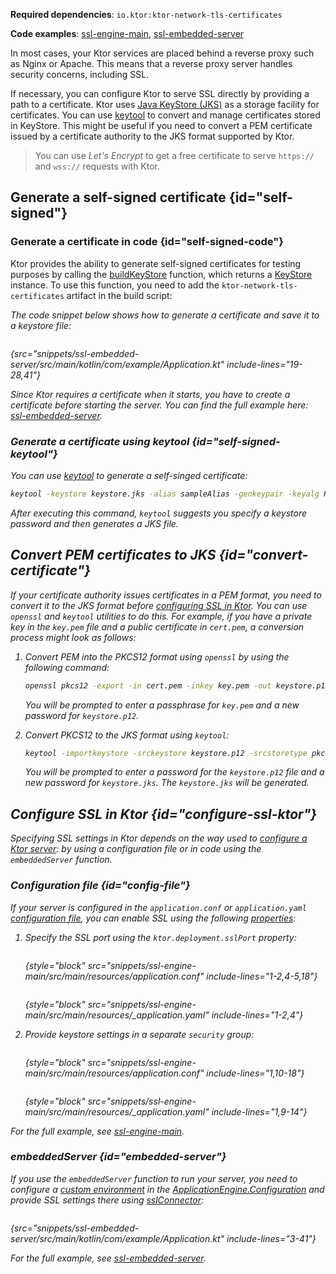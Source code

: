 [//]: # (title: SSL and certificates)

<show-structure for="chapter" depth="2"/>

<tldr>
<p>
<b>Required dependencies</b>: <code>io.ktor:ktor-network-tls-certificates</code>
</p>
<p>
<b>Code examples</b>: 
<a href="https://github.com/ktorio/ktor-documentation/tree/%ktor_version%/codeSnippets/snippets/ssl-engine-main">ssl-engine-main</a>, 
<a href="https://github.com/ktorio/ktor-documentation/tree/%ktor_version%/codeSnippets/snippets/ssl-embedded-server">ssl-embedded-server</a>
</p>
</tldr>

In most cases, your Ktor services are placed behind a reverse proxy such as Nginx or Apache.
This means that a reverse proxy server handles security concerns, including SSL.

If necessary, you can configure Ktor to serve SSL directly by providing a path to a certificate.
Ktor uses [Java KeyStore (JKS)](https://docs.oracle.com/javase/8/docs/api/java/security/KeyStore.html) as a storage
facility for certificates.
You can use [keytool](https://docs.oracle.com/javase/8/docs/technotes/tools/unix/keytool.html) to convert and manage
certificates stored in KeyStore.
This might be useful if you need to convert a PEM certificate issued by a certificate authority to the JKS format
supported by Ktor.

> You can use _Let's Encrypt_ to get a free certificate to serve `https://` and `wss://` requests with Ktor.

## Generate a self-signed certificate {id="self-signed"}

### Generate a certificate in code {id="self-signed-code"}

Ktor provides the ability to generate self-signed certificates for testing purposes by calling
the [buildKeyStore](https://api.ktor.io/ktor-network/ktor-network-tls/ktor-network-tls-certificates/io.ktor.network.tls.certificates/build-key-store.html)
function, which returns
a [KeyStore](https://docs.oracle.com/en/java/javase/17/docs/api/java.base/java/security/KeyStore.html) instance.
To use this function, you need to add the `ktor-network-tls-certificates` artifact in the build script:

<var name="artifact_name" value="ktor-network-tls-certificates"/>
<include from="lib.topic" element-id="add_ktor_artifact"/>

The code snippet below shows how to generate a certificate and save it to a keystore file:

```kotlin
```

{src="snippets/ssl-embedded-server/src/main/kotlin/com/example/Application.kt" include-lines="19-28,41"}

Since Ktor requires a certificate when it starts, you have to create a certificate before starting the server.
You can find the full example
here: [ssl-embedded-server](https://github.com/ktorio/ktor-documentation/tree/%ktor_version%/codeSnippets/snippets/ssl-embedded-server).

### Generate a certificate using keytool {id="self-signed-keytool"}

You can use [keytool](https://docs.oracle.com/javase/8/docs/technotes/tools/unix/keytool.html) to generate a self-singed
certificate:

```Bash
keytool -keystore keystore.jks -alias sampleAlias -genkeypair -keyalg RSA -keysize 4096 -validity 3 -dname 'CN=localhost, OU=ktor, O=ktor, L=Unspecified, ST=Unspecified, C=US'
```

After executing this command, `keytool` suggests you specify a keystore password and then generates a JKS file.

## Convert PEM certificates to JKS {id="convert-certificate"}

If your certificate authority issues certificates in a PEM format, you need to convert it to the JKS format
before [configuring SSL in Ktor](#configure-ssl-ktor).
You can use `openssl` and `keytool` utilities to do this.
For example, if you have a private key in the `key.pem` file and a public certificate in `cert.pem`, a conversion
process might look as follows:

1. Convert PEM into the PKCS12 format using `openssl` by using the following command:
   ```Bash
   openssl pkcs12 -export -in cert.pem -inkey key.pem -out keystore.p12 -name "sampleAlias"
   ```
   You will be prompted to enter a passphrase for `key.pem` and a new password for `keystore.p12`.

2. Convert PKCS12 to the JKS format using `keytool`:
   ```Bash
   keytool -importkeystore -srckeystore keystore.p12 -srcstoretype pkcs12 -destkeystore keystore.jks
   ```
   You will be prompted to enter a password for the `keystore.p12` file and a new password for `keystore.jks`.
   The `keystore.jks` will be generated.

## Configure SSL in Ktor {id="configure-ssl-ktor"}

Specifying SSL settings in Ktor depends on the way used to [configure a Ktor server](server-create-and-configure.topic):
by using a configuration file or in code using the `embeddedServer` function.

### Configuration file {id="config-file"}

If your server is configured in the `application.conf`
or `application.yaml` [configuration file](server-configuration-file.topic), you can enable SSL using the
following [properties](server-configuration-file.topic#predefined-properties):

1. Specify the SSL port using the `ktor.deployment.sslPort` property:

   <tabs group="config">
   <tab title="application.conf" group-key="hocon">

   ```shell
   ```
   {style="block" src="snippets/ssl-engine-main/src/main/resources/application.conf" include-lines="1-2,4-5,18"}

   </tab>
   <tab title="application.yaml" group-key="yaml">

   ```yaml
   ```
   {style="block" src="snippets/ssl-engine-main/src/main/resources/_application.yaml" include-lines="1-2,4"}

   </tab>
   </tabs>

2. Provide keystore settings in a separate `security` group:

   <tabs group="config">
   <tab title="application.conf" group-key="hocon">

   ```shell
   ```
   {style="block" src="snippets/ssl-engine-main/src/main/resources/application.conf" include-lines="1,10-18"}

   </tab>
   <tab title="application.yaml" group-key="yaml">

   ```yaml
   ```
   {style="block" src="snippets/ssl-engine-main/src/main/resources/_application.yaml" include-lines="1,9-14"}

   </tab>
   </tabs>

For the full example,
see [ssl-engine-main](https://github.com/ktorio/ktor-documentation/tree/%ktor_version%/codeSnippets/snippets/ssl-engine-main).

### embeddedServer {id="embedded-server"}

If you use the `embeddedServer` function to run your server, you need to configure
a [custom environment](server-configuration-code.topic#embedded-custom) in
the [ApplicationEngine.Configuration](https://api.ktor.io/ktor-server/ktor-server-core/io.ktor.server.engine/-application-engine/-configuration/index.html)
and provide
SSL settings there
using [sslConnector](https://api.ktor.io/ktor-server/ktor-server-core/io.ktor.server.engine/ssl-connector.html):

```kotlin
```

{src="snippets/ssl-embedded-server/src/main/kotlin/com/example/Application.kt" include-lines="3-41"}

For the full example,
see [ssl-embedded-server](https://github.com/ktorio/ktor-documentation/tree/%ktor_version%/codeSnippets/snippets/ssl-embedded-server).
